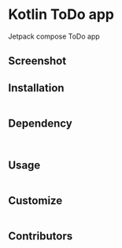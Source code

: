
# Kotlin ToDo app

Jetpack compose ToDo app

## Screenshot 


## Installation
```kotlin
```
## Dependency
```kotlin
```
```toml
```
## Usage
```kotlin
```
## Customize
```kotlin
```
## Contributors
